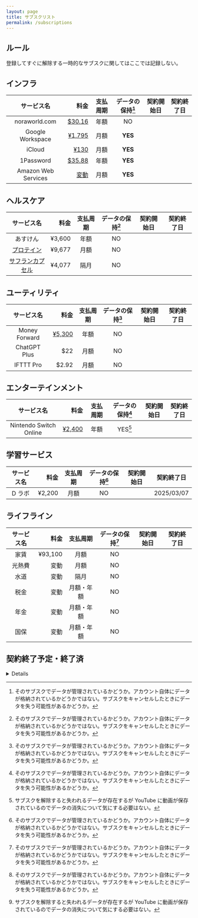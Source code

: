 ```yaml
---
layout: page
title: サブスクリスト
permalink: /subscriptions
---
```


## ルール
登録してすぐに解除する一時的なサブスクに関してはここでは記録しない。



## インフラ

| サービス名 | 料金 | 支払周期 | データの保持[^data] | 契約開始日 | 契約終了日 |
| :---: | ---: | :---: | :---: | :---: | :---: |
| noraworld.com | [$30.16](https://dcc.godaddy.com/control/noraworld.com/settings) | 年額 | NO |  |  |
| Google Workspace | [¥1,795](https://www.g-workspace.jp/price/) | 月額 | **YES** |  |  |
| iCloud | [¥130](https://support.apple.com/ja-jp/HT201238) | 月額 | **YES** |  |  |
| 1Password | [$35.88](https://1password.com/sign-up/) | 年額 | **YES** |  |  |
| Amazon Web Services | [変動](https://us-east-1.console.aws.amazon.com/billing/home?region=us-east-1#/) | 月額 | **YES** |  |  |



## ヘルスケア

| サービス名 | 料金 | 支払周期 | データの保持[^data] | 契約開始日 | 契約終了日 |
| :---: | ---: | :---: | :---: | :---: | :---: |
| あすけん | ¥3,600 | 年額 | NO |  |  |
| [プロテイン](https://frombanana.com/shop/products/hfp002) | ¥9,677 | 月額 | NO |  |  |
| [サフランカプセル](https://jp.iherb.com/pr/life-extension-optimized-saffron-88-25-mg-60-vegetarian-capsules/23953) | ¥4,077 | 隔月 | NO |  |  |



## ユーティリティ

| サービス名 | 料金 | 支払周期 | データの保持[^data] | 契約開始日 | 契約終了日 |
| :---: | ---: | :---: | :---: | :---: | :---: |
| Money Forward | [¥5,300](https://support.me.moneyforward.com/hc/ja/articles/4409828451993-%E3%83%97%E3%83%AC%E3%83%9F%E3%82%A2%E3%83%A0%E3%82%B5%E3%83%BC%E3%83%93%E3%82%B9%E3%81%AE%E6%96%99%E9%87%91%E3%81%AB%E3%81%A4%E3%81%84%E3%81%A6%E6%95%99%E3%81%88%E3%81%A6%E3%81%8F%E3%81%A0%E3%81%95%E3%81%84) | 年額 | NO |  |  |
| ChatGPT Plus | $22 | 月額 | NO |  |  |
| IFTTT Pro | $2.92 | 月額 | NO |  |  |



## エンターテインメント

| サービス名 | 料金 | 支払周期 | データの保持[^data] | 契約開始日 | 契約終了日 |
| :---: | ---: | :---: | :---: | :---: | :---: |
| Nintendo Switch Online | [¥2,400](https://www.nintendo.co.jp/hardware/switch/onlineservice/pricing/index.html) | 年額 | YES[^do_not_care] |  |  |



## 学習サービス

| サービス名 | 料金 | 支払周期 | データの保持[^data] | 契約開始日 | 契約終了日 |
| :---: | ---: | :---: | :---: | :---: | :---: |
| D ラボ | ¥2,200 | 月額 | NO |  | 2025/03/07 |



## ライフライン

| サービス名 | 料金 | 支払周期 | データの保持[^data] | 契約開始日 | 契約終了日 |
| :---: | ---: | :---: | :---: | :---: | :---: |
| 家賃 | ¥93,100 | 月額 | NO |  |  |
| 光熱費 | 変動 | 月額 | NO |  |  |
| 水道 | 変動 | 隔月 | NO |  |  |
| 税金 | 変動 | 月額・年額 | NO |  |  |
| 年金 | 変動 | 月額・年額 | NO |  |  |
| 国保 | 変動 | 月額・年額 | NO |  |  |



## 契約終了予定・終了済

<details>

| サービス名 | 料金 | 支払周期 | データの保持[^data] | 契約開始日 | 契約終了日 |
| :---: | ---: | :---: | :---: | :---: | :---: |
| NordVPN | TBA | 隔年 | NO |  | 2025/06/07 |
| Uber One | ¥498 | 月額 | NO |  | 2025/03/12 |
| YouTube Premium | ¥1,280 | 月額 | NO |  | 2025/03/09 |
| Zenhub | [$12.50](https://www.zenhub.com/pricing) | 月額 | 部分的 |  | 2024/04/07 |
| Amazon Prime | [¥600](https://www.amazon.co.jp/gp/primecentral) | 月額 | NO |  | 2024/03/31 |
| Kindle Unlimited | [¥980](https://www.amazon.co.jp/yourmembershipsandsubscriptions) | 月額 | NO |  | 2024/04/25 |
| Netflix | [¥790](https://help.netflix.com/en/node/24926) | 月額 | NO |  | 2023/09/28 |
| d アニメストア | ¥550 | 月額 | NO |  | 2023/07/29 |
| Language Reactor | ¥853 | 月額 | NO |  | 2023/07/11 |
| PolyGit | ¥1,300 | 年額 | NO |  | 2023/06/13 |
| HiNative | ¥1,200 | 月額 | NO |  | 2022/09/03 |
| NordVPN | ¥1,510 | 月額 | NO |  | 2022/08/27 |
| YouTube Premium | ¥1,180 | 月額 | NO |  | 2022/08/09 |
| D ラボ | ¥1,320 | 月額 | NO |  | 2022/08/01 |
| ELSA Speak | ¥3,600 | 年額 | NO |  | 2022/06/18 |
| PlayStation Plus | ¥5,143 | 年額 | YES[^do_not_care] |  | 2022/03/27 |
</details>



[^data]: そのサブスクでデータが管理されているかどうか。アカウント自体にデータが格納されているかどうかではない。サブスクをキャンセルしたときにデータを失う可能性があるかどうか。

[^do_not_care]: サブスクを解除すると失われるデータが存在するが YouTube に動画が保存されているのでデータの消失について気にする必要はない。
